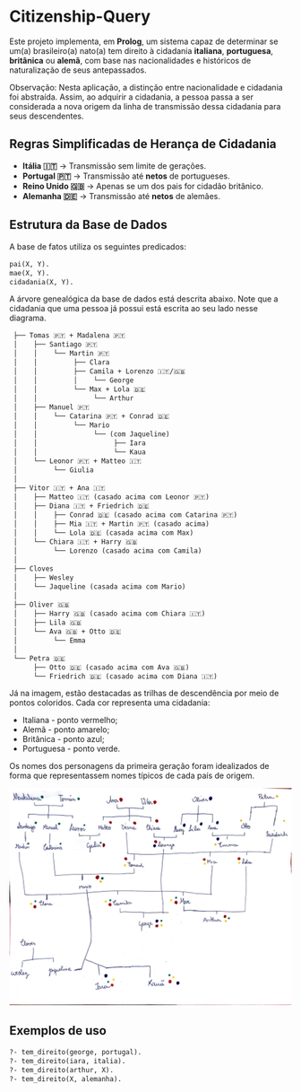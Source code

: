 # Citizenship-Query

Este projeto implementa, em **Prolog**, um sistema capaz de determinar se um(a) brasileiro(a) nato(a) tem direito à cidadania **italiana**, **portuguesa**, **britânica** ou **alemã**, com base nas nacionalidades e históricos de naturalização de seus antepassados. 

Observação: Nesta aplicação, a distinção entre nacionalidade e cidadania foi abstraída. Assim, ao adquirir a cidadania, a pessoa passa a ser considerada a nova origem da linha de transmissão dessa cidadania para seus descendentes.

## Regras Simplificadas de Herança de Cidadania

- **Itália 🇮🇹** → Transmissão sem limite de gerações.
- **Portugal 🇵🇹** → Transmissão até **netos** de portugueses.
- **Reino Unido 🇬🇧** → Apenas se um dos pais for cidadão britânico.
- **Alemanha 🇩🇪** → Transmissão até **netos** de alemães.

## Estrutura da Base de Dados

A base de fatos utiliza os seguintes predicados:
```
pai(X, Y).
mae(X, Y).
cidadania(X, Y).
```

A árvore genealógica da base de dados está descrita abaixo. 
Note que a cidadania que uma pessoa já possui está escrita ao seu lado nesse diagrama.

``` 
 ├── Tomas 🇵🇹 + Madalena 🇵🇹
 │    ├── Santiago 🇵🇹
 │    │    └── Martin 🇵🇹
 │    │         ├── Clara
 │    │         ├── Camila + Lorenzo 🇮🇹/🇬🇧
 │    │         │    └── George
 │    │         └── Max + Lola 🇩🇪
 │    │              └── Arthur
 │    ├── Manuel 🇵🇹
 │    │    └── Catarina 🇵🇹 + Conrad 🇩🇪
 │    │         └── Mario
 │    │              └── (com Jaqueline)
 │    │                   ├── Iara
 │    │                   └── Kaua
 │    └── Leonor 🇵🇹 + Matteo 🇮🇹
 │         └── Giulia
 │
 ├── Vitor 🇮🇹 + Ana 🇮🇹
 │    ├── Matteo 🇮🇹 (casado acima com Leonor 🇵🇹)
 │    ├── Diana 🇮🇹 + Friedrich 🇩🇪
 │    │    ├── Conrad 🇩🇪 (casado acima com Catarina 🇵🇹)
 │    │    ├── Mia 🇮🇹 + Martin 🇵🇹 (casado acima)
 │    │    └── Lola 🇩🇪 (casada acima com Max)
 │    └── Chiara 🇮🇹 + Harry 🇬🇧
 │         └── Lorenzo (casado acima com Camila)
 │
 ├── Cloves
 │    ├── Wesley
 │    └── Jaqueline (casada acima com Mario)
 │
 ├── Oliver 🇬🇧
 │    ├── Harry 🇬🇧 (casado acima com Chiara 🇮🇹)
 │    ├── Lila 🇬🇧
 │    └── Ava 🇬🇧 + Otto 🇩🇪
 │         └── Emma
 │
 └── Petra 🇩🇪
      ├── Otto 🇩🇪 (casado acima com Ava 🇬🇧)
      └── Friedrich 🇩🇪 (casado acima com Diana 🇮🇹)
 ```

Já na imagem, estão destacadas as trilhas de descendência por meio de pontos coloridos.
Cada cor representa uma cidadania:
 - Italiana - ponto vermelho;
 - Alemã - ponto amarelo;
 - Britânica - ponto azul;
 - Portuguesa - ponto verde.

Os nomes dos personagens da primeira geração foram idealizados de forma que representassem nomes típicos de cada país de origem.

![Árvore Genealógica](arvore_genealogica.jpg)

## Exemplos de uso

```
?- tem_direito(george, portugal).
?- tem_direito(iara, italia).
?- tem_direito(arthur, X).
?- tem_direito(X, alemanha).
```


